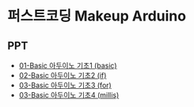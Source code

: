 # 퍼스트코딩 Makeup Arduino

## PPT
 - [01-Basic 아두이노 기초1 (basic)](https://firstcoding-kr.github.io/makeup-arduino/ppt/MakeUp_Arduino_01_basic.pdf)
 - [02-Basic 아두이노 기초2 (if)](https://firstcoding-kr.github.io/makeup-arduino/ppt/MakeUp_Arduino_02_if.pdf)
 - [03-Basic 아두이노 기초3 (for)](https://firstcoding-kr.github.io/makeup-arduino/ppt/MakeUp_Arduino_03_analog_for.pdf)
 - [03-Basic 아두이노 기초4 (millis)](https://firstcoding-kr.github.io/makeup-arduino/ppt/MakeUp_Arduino_04_millis_lcd.pdf)
